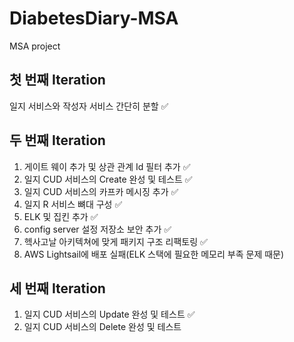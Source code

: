 # DiabetesDiary-MSA
MSA project

## 첫 번째 Iteration 
일지 서비스와 작성자 서비스 간단히 분할 ✅

## 두 번째 Iteration

1. 게이트 웨이 추가 및 상관 관계 Id 필터 추가 ✅
2. 일지 CUD 서비스의 Create 완성 및 테스트 ✅
3. 일지 CUD 서비스의 카프카 메시징 추가 ✅
4. 일지 R 서비스 뼈대 구성 ✅
5. ELK 및 집킨 추가 ✅
6. config server 설정 저장소 보안 추가 ✅
7. 헥사고날 아키텍쳐에 맞게 패키지 구조 리팩토링 ✅
8. AWS Lightsail에 배포 실패(ELK 스택에 필요한 메모리 부족 문제 때문)

## 세 번째 Iteration
1. 일지 CUD 서비스의 Update 완성 및 테스트 ✅
2. 일지 CUD 서비스의 Delete 완성 및 테스트

